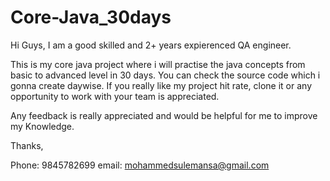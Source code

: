 # Core-Java_30days
Hi Guys,
I am a good skilled and 2+ years expierenced QA engineer.

This is my core java project where i will practise the java concepts from basic to advanced level in 30 days.
You can check the source code which i gonna create daywise.
If you really like my project hit rate, clone it or any opportunity to work with your team is appreciated.

Any feedback is really appreciated and would be helpful for me to improve my Knowledge.

Thanks,

Phone: 9845782699
email: mohammedsulemansa@gmail.com
